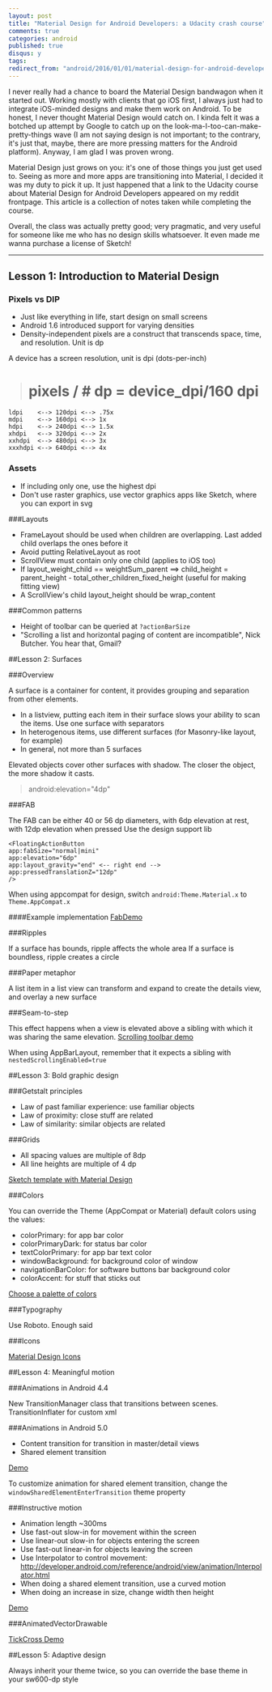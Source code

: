 ```yaml
---
layout: post
title: "Material Design for Android Developers: a Udacity crash course"
comments: true
categories: android
published: true
disqus: y
tags:
redirect_from: "android/2016/01/01/material-design-for-android-developers-a-udacity-crash-course/"
---
```


I never really had a chance to board the Material Design bandwagon when it started out. Working mostly with clients that go iOS first, I always just had to integrate iOS-minded designs and make them work on Android. To be honest, I never thought Material Design would catch on. I kinda felt it was a botched up attempt by Google to catch up on the look-ma-I-too-can-make-pretty-things wave (I am not saying design is not important; to the contrary, it's just that, maybe, there are more pressing matters for the Android platform). Anyway, I am glad I was proven wrong.

Material Design just grows on you: it's one of those things you just get used to. Seeing as more and more apps are transitioning into Material, I decided it was my duty to pick it up. It just happened that a link to the Udacity course about Material Design for Android Developers appeared on my reddit frontpage. This article is a collection of notes taken while completing the course.

Overall, the class was actually pretty good; very pragmatic, and very useful for someone like me who has no design skills whatsoever. It even made me wanna purchase a license of Sketch!

---

## Lesson 1: Introduction to Material Design

### Pixels vs DIP

- Just like everything in life, start design on small screens
- Android 1.6 introduced support for varying densities
- Density-independent pixels are a construct that transcends space, time, and resolution. Unit is dp

A device has a screen resolution, unit is dpi (dots-per-inch)

>  # pixels / # dp = device_dpi/160 dpi

```
ldpi    <--> 120dpi <--> .75x
mdpi    <--> 160dpi <--> 1x
hdpi    <--> 240dpi <--> 1.5x
xhdpi   <--> 320dpi <--> 2x
xxhdpi  <--> 480dpi <--> 3x
xxxhdpi <--> 640dpi <--> 4x
```

### Assets

- If including only one, use the highest dpi
- Don't use raster graphics, use vector graphics apps like Sketch, where you can export in svg

###Layouts
 
- FrameLayout should be used when children are overlapping. Last added child overlaps the ones before it
- Avoid putting RelativeLayout as root
- ScrollView must contain only one child (applies to iOS too)
- If layout_weight_child == weightSum_parent ==> child_height = parent_height - total_other_children_fixed_height (useful for making fitting view)
- A ScrollView's child layout_height should be wrap_content

###Common patterns

- Height of toolbar can be queried at `?actionBarSize`
- "Scrolling a list and horizontal paging of content are incompatible", Nick Butcher. You hear that, Gmail?

##Lesson 2: Surfaces

###Overview

A surface is a container for content, it provides grouping and separation from other elements.

- In a listview, putting each item in their surface slows your ability to scan the items. Use one surface with separators
- In heterogenous items, use different surfaces (for Masonry-like layout, for example)
- In general, not more than 5 surfaces

Elevated objects cover other surfaces with shadow. The closer the object, the more shadow it casts.

> android:elevation="4dp"

###FAB

The FAB can be either 40 or 56 dp diameters, with 6dp elevation at rest, with 12dp elevation when pressed
Use the design support lib

    <FloatingActionButton
	app:fabSize="normal|mini"
	app:elevation="6dp"
	app:layout_gravity="end" <-- right end -->
	app:pressedTranslationZ="12dp"
	/>

When using appcompat for design, switch `android:Theme.Material.x` to `Theme.AppCompat.x`

####Example implementation
[FabDemo](https://github.com/udacity/ud862-samples/tree/master/FabDemo)

###Ripples

If a surface has bounds, ripple affects the whole area
If a surface is boundless, ripple creates a circle

###Paper metaphor

A list item in a list view can transform and expand to create the details view, and overlay a new surface

###Seam-to-step

This effect happens when a view is elevated above a sibling with which it was sharing the same elevation.
[Scrolling toolbar demo](https://github.com/udacity/ud862-samples/tree/master/ScrollEventsDemo) 

When using AppBarLayout, remember that it expects a sibling with `nestedScrollingEnabled=true`

##Lesson 3: Bold graphic design

###Getstalt principles

- Law of past familiar experience: use familiar objects
- Law of proximity: close stuff are related
- Law of similarity: similar objects are related

###Grids

- All spacing values are multiple of 8dp
- All line heights are multiple of 4 dp

[Sketch template with Material Design](https://www.google.com/design/spec/resources/sticker-sheets-icons.html#sticker-sheets-icons-product-icons)

###Colors

You can override the Theme (AppCompat or Material) default colors using the values:

- colorPrimary: for app bar color
- colorPrimaryDark: for status bar color
- textColorPrimary: for app bar text color
- windowBackground: for background color of window
- navigationBarColor: for software buttons bar background color
- colorAccent: for stuff that sticks out

[Choose a palette of colors](https://www.google.com/design/spec/style/color.html)

###Typography

Use Roboto. Enough said

###Icons

[Material Design Icons](https://materialdesignicons.com/)

##Lesson 4: Meaningful motion

###Animations in Android 4.4

New TransitionManager class that transitions between scenes. TransitionInflater for custom xml <transitionSet>

###Animations in Android 5.0

- Content transition for transition in master/detail views
- Shared element transition

[Demo](https://github.com/udacity/ud862-samples/tree/master/Unsplash)

To customize animation for shared element transition, change the `windowSharedElementEnterTransition` theme property


###Instructive motion

- Animation length ~300ms
- Use fast-out slow-in for movement within the screen
- Use linear-out slow-in for objects entering the screen
- Use fast-out linear-in for objects leaving the screen
- Use Interpolator to control movement: http://developer.android.com/reference/android/view/animation/Interpolator.html
- When doing a shared element transition, use a curved motion
- When doing an increase in size, change width then height

[Demo](https://github.com/udacity/ud862-samples/tree/master/CoordinatedMotion)

###AnimatedVectorDrawable

[TickCross Demo](https://github.com/udacity/ud862-samples/tree/master/TickCross)


##Lesson 5: Adaptive design

Always inherit your theme twice, so you can override the base theme in your sw600-dp style


